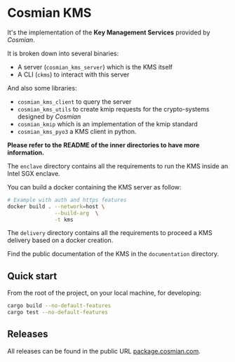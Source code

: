 # Cosmian KMS

It's the implementation of the **Key Management Services** provided by _Cosmian_.

It is broken down into several binaries:

- A server (`cosmian_kms_server`) which is the KMS itself
- A CLI (`ckms`) to interact with this server

And also some libraries:

- `cosmian_kms_client` to query the server
- `cosmian_kms_utils` to create kmip requests for the crypto-systems designed by _Cosmian_
- `cosmian_kmip` which is an implementation of the kmip standard
- `cosmian_kms_pyo3` a KMS client in python.

**Please refer to the README of the inner directories to have more
information.**

The `enclave` directory contains all the requirements to run the KMS inside an Intel SGX enclave.

You can build a docker containing the KMS server as follow:

```sh
# Example with auth and https features
docker build . --network=host \
               --build-arg  \
               -t kms
```

The `delivery` directory contains all the requirements to proceed a KMS delivery based on a docker creation.

Find the public documentation of the KMS in the `documentation` directory.

## Quick start

From the root of the project, on your local machine, for developing:

```sh
cargo build --no-default-features
cargo test --no-default-features
```

## Releases

All releases can be found in the public URL [package.cosmian.com](https://package.cosmian.com/kms/).
